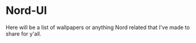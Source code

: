# Nord-UI
Here will be a list of wallpapers or anything Nord related that I've made to share for y'all.
